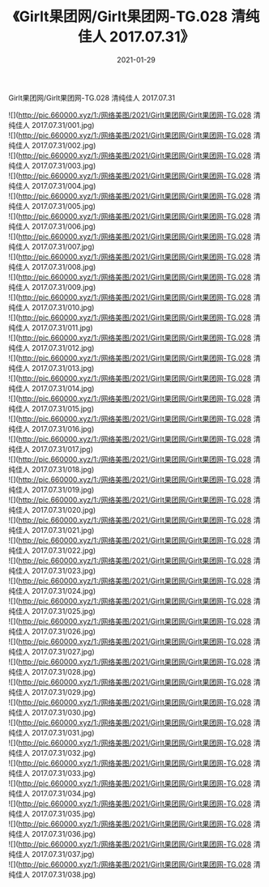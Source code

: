 ﻿---
layout: post
title:  《Girlt果团网/Girlt果团网-TG.028 清纯佳人 2017.07.31》
date:   2021-01-29
img: http://pic.660000.xyz/1:/网络美图/2021/Girlt果团网/Girlt果团网-TG.028 清纯佳人 2017.07.31/000.jpg
categories: [美女, 清纯, 唯美]
---

Girlt果团网/Girlt果团网-TG.028 清纯佳人 2017.07.31

 ![](http://pic.660000.xyz/1:/网络美图/2021/Girlt果团网/Girlt果团网-TG.028 清纯佳人 2017.07.31/001.jpg) <br>![](http://pic.660000.xyz/1:/网络美图/2021/Girlt果团网/Girlt果团网-TG.028 清纯佳人 2017.07.31/002.jpg) <br>![](http://pic.660000.xyz/1:/网络美图/2021/Girlt果团网/Girlt果团网-TG.028 清纯佳人 2017.07.31/003.jpg) <br>![](http://pic.660000.xyz/1:/网络美图/2021/Girlt果团网/Girlt果团网-TG.028 清纯佳人 2017.07.31/004.jpg) <br>![](http://pic.660000.xyz/1:/网络美图/2021/Girlt果团网/Girlt果团网-TG.028 清纯佳人 2017.07.31/005.jpg) <br>![](http://pic.660000.xyz/1:/网络美图/2021/Girlt果团网/Girlt果团网-TG.028 清纯佳人 2017.07.31/006.jpg) <br>![](http://pic.660000.xyz/1:/网络美图/2021/Girlt果团网/Girlt果团网-TG.028 清纯佳人 2017.07.31/007.jpg) <br>![](http://pic.660000.xyz/1:/网络美图/2021/Girlt果团网/Girlt果团网-TG.028 清纯佳人 2017.07.31/008.jpg) <br>![](http://pic.660000.xyz/1:/网络美图/2021/Girlt果团网/Girlt果团网-TG.028 清纯佳人 2017.07.31/009.jpg) <br>![](http://pic.660000.xyz/1:/网络美图/2021/Girlt果团网/Girlt果团网-TG.028 清纯佳人 2017.07.31/010.jpg) <br>![](http://pic.660000.xyz/1:/网络美图/2021/Girlt果团网/Girlt果团网-TG.028 清纯佳人 2017.07.31/011.jpg) <br>![](http://pic.660000.xyz/1:/网络美图/2021/Girlt果团网/Girlt果团网-TG.028 清纯佳人 2017.07.31/012.jpg) <br>![](http://pic.660000.xyz/1:/网络美图/2021/Girlt果团网/Girlt果团网-TG.028 清纯佳人 2017.07.31/013.jpg) <br>![](http://pic.660000.xyz/1:/网络美图/2021/Girlt果团网/Girlt果团网-TG.028 清纯佳人 2017.07.31/014.jpg) <br>![](http://pic.660000.xyz/1:/网络美图/2021/Girlt果团网/Girlt果团网-TG.028 清纯佳人 2017.07.31/015.jpg) <br>![](http://pic.660000.xyz/1:/网络美图/2021/Girlt果团网/Girlt果团网-TG.028 清纯佳人 2017.07.31/016.jpg) <br>![](http://pic.660000.xyz/1:/网络美图/2021/Girlt果团网/Girlt果团网-TG.028 清纯佳人 2017.07.31/017.jpg) <br>![](http://pic.660000.xyz/1:/网络美图/2021/Girlt果团网/Girlt果团网-TG.028 清纯佳人 2017.07.31/018.jpg) <br>![](http://pic.660000.xyz/1:/网络美图/2021/Girlt果团网/Girlt果团网-TG.028 清纯佳人 2017.07.31/019.jpg) <br>![](http://pic.660000.xyz/1:/网络美图/2021/Girlt果团网/Girlt果团网-TG.028 清纯佳人 2017.07.31/020.jpg) <br>![](http://pic.660000.xyz/1:/网络美图/2021/Girlt果团网/Girlt果团网-TG.028 清纯佳人 2017.07.31/021.jpg) <br>![](http://pic.660000.xyz/1:/网络美图/2021/Girlt果团网/Girlt果团网-TG.028 清纯佳人 2017.07.31/022.jpg) <br>![](http://pic.660000.xyz/1:/网络美图/2021/Girlt果团网/Girlt果团网-TG.028 清纯佳人 2017.07.31/023.jpg) <br>![](http://pic.660000.xyz/1:/网络美图/2021/Girlt果团网/Girlt果团网-TG.028 清纯佳人 2017.07.31/024.jpg) <br>![](http://pic.660000.xyz/1:/网络美图/2021/Girlt果团网/Girlt果团网-TG.028 清纯佳人 2017.07.31/025.jpg) <br>![](http://pic.660000.xyz/1:/网络美图/2021/Girlt果团网/Girlt果团网-TG.028 清纯佳人 2017.07.31/026.jpg) <br>![](http://pic.660000.xyz/1:/网络美图/2021/Girlt果团网/Girlt果团网-TG.028 清纯佳人 2017.07.31/027.jpg) <br>![](http://pic.660000.xyz/1:/网络美图/2021/Girlt果团网/Girlt果团网-TG.028 清纯佳人 2017.07.31/028.jpg) <br>![](http://pic.660000.xyz/1:/网络美图/2021/Girlt果团网/Girlt果团网-TG.028 清纯佳人 2017.07.31/029.jpg) <br>![](http://pic.660000.xyz/1:/网络美图/2021/Girlt果团网/Girlt果团网-TG.028 清纯佳人 2017.07.31/030.jpg) <br>![](http://pic.660000.xyz/1:/网络美图/2021/Girlt果团网/Girlt果团网-TG.028 清纯佳人 2017.07.31/031.jpg) <br>![](http://pic.660000.xyz/1:/网络美图/2021/Girlt果团网/Girlt果团网-TG.028 清纯佳人 2017.07.31/032.jpg) <br>![](http://pic.660000.xyz/1:/网络美图/2021/Girlt果团网/Girlt果团网-TG.028 清纯佳人 2017.07.31/033.jpg) <br>![](http://pic.660000.xyz/1:/网络美图/2021/Girlt果团网/Girlt果团网-TG.028 清纯佳人 2017.07.31/034.jpg) <br>![](http://pic.660000.xyz/1:/网络美图/2021/Girlt果团网/Girlt果团网-TG.028 清纯佳人 2017.07.31/035.jpg) <br>![](http://pic.660000.xyz/1:/网络美图/2021/Girlt果团网/Girlt果团网-TG.028 清纯佳人 2017.07.31/036.jpg) <br>![](http://pic.660000.xyz/1:/网络美图/2021/Girlt果团网/Girlt果团网-TG.028 清纯佳人 2017.07.31/037.jpg) <br>![](http://pic.660000.xyz/1:/网络美图/2021/Girlt果团网/Girlt果团网-TG.028 清纯佳人 2017.07.31/038.jpg) <br>